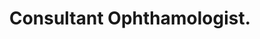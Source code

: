 ---
name: Bill Aylward
photo: '/img/Bill.jpg'
title: Consultant Ophthamologist.
bio: One of Apperta's founder Members, Bill was previously also the chair of its Board of Directors. As well as being a consultant ophthalmic surgeon, Bill has also served as CCIO and medical director of Moorfields Eye Hospital. He is a knowledgeable and passionate advocate for digital technology and the benefits of open source and open standards within health and care.
---